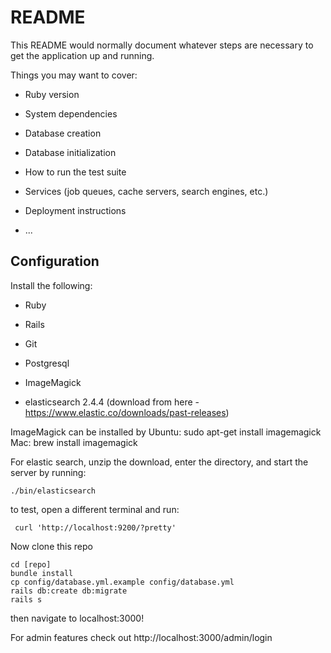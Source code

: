 # README

This README would normally document whatever steps are necessary to get the
application up and running.

Things you may want to cover:

* Ruby version

* System dependencies

* Database creation

* Database initialization

* How to run the test suite

* Services (job queues, cache servers, search engines, etc.)

* Deployment instructions

* ...


## Configuration

Install the following:

 * Ruby

 * Rails

 * Git

 * Postgresql

 * ImageMagick

 * elasticsearch 2.4.4 (download from here - https://www.elastic.co/downloads/past-releases)

ImageMagick can be installed by
    Ubuntu: sudo apt-get install imagemagick
    Mac: brew install imagemagick

For elastic search, unzip the download, enter the directory, and start the server by running:

    ./bin/elasticsearch

to test, open a different terminal and run:

     curl 'http://localhost:9200/?pretty'

Now clone this repo

    cd [repo]
    bundle install
    cp config/database.yml.example config/database.yml
    rails db:create db:migrate
    rails s

then navigate to localhost:3000!

For admin features check out http://localhost:3000/admin/login
